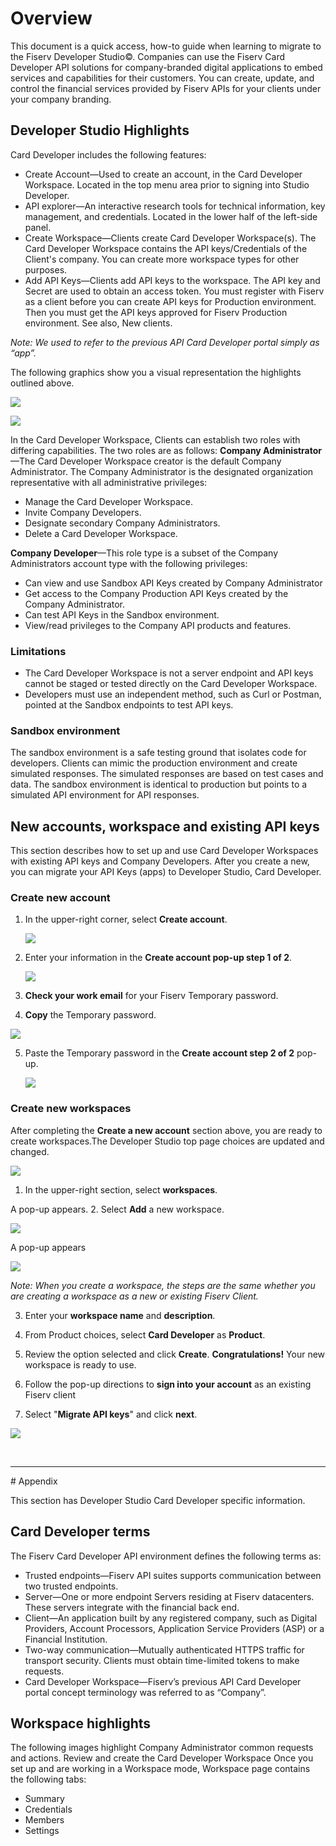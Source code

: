 # Overview
This document is a quick access, how-to guide when learning to migrate to the Fiserv Developer Studio©. Companies can use the Fiserv Card Developer API solutions for company-branded digital applications to embed services and capabilities for their customers. You can create, update, and control the financial services provided by Fiserv APIs for your clients under your company branding.

## Developer Studio Highlights
Card Developer includes the following features:
*	Create Account—Used to create an account, in the Card Developer Workspace. Located in the top menu area prior to signing into Studio Developer.
*	API explorer—An interactive research tools for technical information, key management, and credentials. Located in the lower half of the left-side panel.
*	Create Workspace—Clients create Card Developer Workspace(s). The Card Developer Workspace contains the API keys/Credentials of the Client's company. You can create more workspace types for other purposes.
*	Add API Keys—Clients add API keys to the workspace. The API key and Secret are used to obtain an access token. You must register with Fiserv as a client before you can create API keys for Production environment. Then you must get the API keys approved for Fiserv Production environment. See also, New clients.
  
*Note: We used to refer to the previous API Card Developer portal simply as “app”.*

The following graphics show you a visual representation the highlights outlined above. 

![](assets/images/getStarted/CardDev-top.png)

![](assets/images/getStarted/Add-an-API-key-button.png)

In the Card Developer Workspace, Clients can establish two roles with differing capabilities. The two 
roles are as follows:
**Company Administrator**—The Card Developer Workspace creator is the default Company 
Administrator. The Company Administrator is the designated organization representative with all 
administrative privileges:

* Manage the Card Developer Workspace.
* Invite Company Developers.
* Designate secondary Company Administrators. 
* Delete a Card Developer Workspace.

**Company Developer**—This role type is a subset of the Company Administrators account type with the 
following privileges:

* Can view and use Sandbox API Keys created by Company Administrator
* Get access to the Company Production API Keys created by the Company Administrator.
* Can test API Keys in the Sandbox environment.
* View/read privileges to the Company API products and features.

### Limitations
* The Card Developer Workspace is not a server endpoint and API keys cannot be staged or tested 
directly on the Card Developer Workspace. 
* Developers must use an independent method, such as Curl or Postman, pointed at the Sandbox 
endpoints to test API keys.

### Sandbox environment
The sandbox environment is a safe testing ground that isolates code for developers. Clients can mimic 
the production environment and create simulated responses. The simulated responses are based on test 
cases and data. The sandbox environment is identical to production but points to a simulated API 
environment for API responses.

## New accounts, workspace and existing API keys
This section describes how to set up and use Card Developer Workspaces with existing API keys and Company Developers. After you create a new, you can migrate your API Keys (apps) to Developer Studio, Card Developer.

### Create new account
1. In the upper-right corner, select **Create account**.
   
   ![](assets/images/getStarted/Create-account.png)

2. Enter your information in the **Create account pop-up step 1 of 2**.
   
   ![](assets/images/getStarted/Create-account-popup.png)

3. **Check your work email** for your Fiserv Temporary password.
4.  **Copy** the Temporary password.
   
   ![](assets/images/getStarted/New-account-email-temp-password.png)
   
5. Paste the Temporary password in the **Create account step 2 of 2** pop-up.
   
   ![](assets/images/getStarted/Create-account-proof.png)

### Create new workspaces
After completing the **Create a new account** section above, you are ready to create workspaces.The Developer Studio top page choices are updated and changed.

![](assets/images/getStarted/Studio-top-page-options.png)

1. In the upper-right section, select **workspaces**.

[](assets/images/getStarted/workspaces_button.png)

A  pop-up appears.
2. Select **Add** a new workspace. 

![](assets/images/getStarted/workspaces_Add-new-workspace.png)

A pop-up appears

![](assets/images/getStarted/workspaces_create-new-pop-up.png)

*Note: When you create a workspace, the steps are the same whether you are creating a workspace as a new or existing Fiserv Client.*

3. Enter your **workspace name** and **description**.
4. From Product choices, select **Card Developer** as **Product**.
5. Review the option selected and click **Create**.
**Congratulations!** Your new workspace is ready to use.

6.	Follow the pop-up directions to **sign into your account** as an existing Fiserv client
7.	Select "**Migrate API keys**" and click **next**.

![](assets/images/getStarted/Migrate-API-keys.png)

<br>
<hr>
# Appendix

This section has Developer Studio Card Developer specific information.
## Card Developer terms

The Fiserv Card Developer API environment defines the following terms as: 

* Trusted endpoints—Fiserv API suites supports communication between two trusted endpoints.
* Server—One or more endpoint Servers residing at Fiserv datacenters. These servers integrate 
with the financial back end. 
* Client—An application built by any registered company, such as Digital Providers, Account 
Processors, Application Service Providers (ASP) or a Financial Institution. 
* Two-way communication—Mutually authenticated HTTPS traffic for transport security. Clients 
must obtain time-limited tokens to make requests. 
* Card Developer Workspace—Fiserv’s previous API Card Developer portal concept terminology 
was referred to as “Company”.

## Workspace highlights

The following images highlight Company Administrator common requests and actions.
Review and create the Card Developer Workspace
Once you set up and are working in a Workspace mode, Workspace page contains the following tabs:

* Summary
* Credentials
* Members
* Settings
